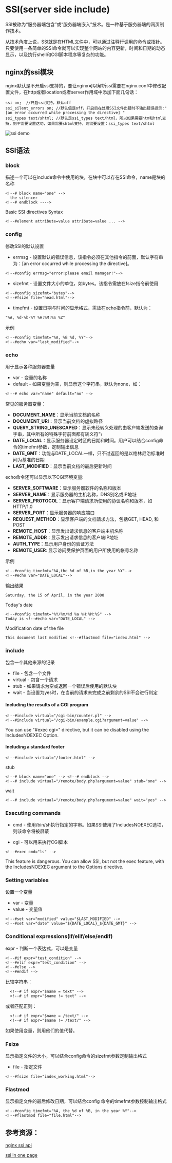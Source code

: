 # SSI(server side include)

SSI被称为“服务器端包含”或“服务器端嵌入”技术。是一种基于服务器端的网页制作技术。

从技术角度上说，SSI就是在HTML文件中，可以通过注释行调用的命令或指针。只要使用一条简单的SSI命令就可以实现整个网站的内容更新，时间和日期的动态显示，以及执行shell和CGI脚本程序等复杂的功能。

## nginx的ssi模块

nginx默认是不开启ssi支持的，要让nginx可以解析ssi需要在nginx.conf中修改配置文件，在http或者location或者server作用域中添加下面几句话：

```shell
ssi on;  //开启ssi支持，默认off
ssi_silent_errors on; //默认值是off，开启后在处理SSI文件出错时不输出错误提示:"[an error occurred while processing the directive] " 
ssi_types text/shtml; //默认是ssi_types text/html，所以如果需要htm和html支持，则不需要设置这句，如果需要shtml支持，则需要设置：ssi_types text/shtml
```

![ssi demo](./images/ssi.png)








## SSI语法

> <!--# command parameter1=value parameter2=value... -->

### block
描述一个可以在include命令中使用的块，在块中可以存在SSI命令，name是块的名称

```
<!--# block name="one" -->
  the silencer
<!--# endblock ---->
```

Basic SSI directives Syntax

```
<!--#element attribute=value attribute=value ... -->
```

### config
修改SSI的默认设置

* errmsg - 设置默认的错误信息，该指令必须在其他指令的前面，默认字符串为：[an error occurred while processing the directive]。

```
<!--#config errmsg="error!please email mamager!"-->
```
* sizefmt - 设置文件大小的单位，如bytes。该指令需放在fsize指令前使用

```
<!--#config sizefmt="bytes"-->
<!--#fsize file="head.html"-->
```

* timefmt - 设置日期与时间的显示格式，需放在echo指令前，默认为：

```
"%A, %d-%b-%Y %H:%M:%S %Z"
```

示例

```
<!--#config timefmt="%A, %B %d, %Y"-->
<!--#echo var="last_modified"-->
```

### echo
用于显示各种服务器变量

* var - 变量的名称
* default - 如果变量为空，则显示这个字符串，默认为none，如：

```
<!--# echo var="name" default="no" -->  
```
常见的服务器变量：

* **DOCUMENT_NAME**：显示当前文档的名称
* **DOCUMENT_URI**：显示当前文档的虚拟路径
* **QUERY_STRING_UNESCAPED**：显示未经转义处理的由客户端发送的查询字串，其中所有的特殊字符前面都有转义符"\
* **DATE_LOCAL**：显示服务器设定时区的日期和时间。用户可以结合config命令的timefmt参数，定制输出信息
* **DATE_GMT**：功能与DATE_LOCAL一样，只不过返回的是以格林尼治标准时间为基准的日期
* **LAST_MODIFIED**：显示当前文档的最后更新时间

echo命令还可以显示以下CGI环境变量:

* **SERVER_SOFTWARE**：显示服务器软件的名称和版本
* **SERVER_NAME**：显示服务器的主机名称，DNS别名或IP地址
* **SERVER_PROTOCOL**：显示客户端请求所使用的协议名称和版本，如HTTP/1.0
* **SERVER_PORT**：显示服务器的响应端口
* **REQUEST_METHOD**：显示客户端的文档请求方法，包括GET, HEAD, 和POST
* **REMOTE_HOST**：显示发出请求信息的客户端主机名称
* **REMOTE_ADDR**：显示发出请求信息的客户端IP地址
* **AUTH_TYPE**：显示用户身份的验证方法
* **REMOTE_USER**: 显示访问受保护页面的用户所使用的帐号名称


示例
```
<!--#config timefmt="%A,the %d of %B,in the year %Y"-->
<!--#echo var="DATE_LOCAL"-->
```

输出结果
```
Saturday, the 15 of April, in the year 2000
```

Today's date

```
<!--#config timefmt="%Y/%m/%d %a %H:%M:%S" -->
Today is <!--#echo var="DATE_LOCAL" -->
```

Modification date of the file

```
This document last modified <!--#flastmod file="index.html" -->
```

### include
包含一个其他来源的记录

* file - 包含一个文件
* virtual - 包含一个请求
* stub - 如果请求为空或返回一个错误后使用的默认块
* wait - 当设置为yes时，在当前的请求未完成之前剩余的SSI不会进行判定
#### Including the results of a CGI program

```
<!--#include virtual="/cgi-bin/counter.pl" -->
<!--#include virtual="/cgi-bin/example.cgi?argument=value" -->
```

You can use "#exec cgi=" directive, but it can be disabled using the IncludesNOEXEC Option.

#### Including a standard footer

```
<!--#include virtual="/footer.html" -->
```
stub
```
<!--# block name="one" --> <!--# endblock -->
<!--# include virtual="/remote/body.php?argument=value" stub="one" -->
```
wait
```
<!--# include virtual="/remote/body.php?argument=value" wait="yes" -->
```
### Executing commands

* cmd - 使用/bin/sh执行指定的字串。如果SSI使用了IncludesNOEXEC选项，则该命令将被屏蔽

* cgi - 可以用来执行CGI脚本 

```
<!--#exec cmd="ls" -->
```

This feature is dangerous. You can allow SSI, but not the exec feature, with the IncludesNOEXEC argument to the Options directive.

### Setting variables
设置一个变量
* var - 变量
* value - 变量值

```
<!--#set var="modified" value="$LAST_MODIFIED" -->
<!--#set var="date" value="${DATE_LOCAL}_${DATE_GMT}" -->
```

### Conditional expressions(if/elif/else/endif)

expr - 判断一个表达式，可以是变量

```
<!--#if expr="test_condition" -->
<!--#elif expr="test_condition" -->
<!--#else -->
<!--#endif -->
```

比较字符串：

```
  <!--# if expr="$name = text" -->
  <!--# if expr="$name != text" -->

```
或者匹配正则：

```
  <!--# if expr="$name = /text/" -->
  <!--# if expr="$name != /text/" -->
```

如果使用变量，则用他们的值代替。

### Fsize
显示指定文件的大小，可以结合config命令的sizefmt参数定制输出格式

* file - 指定文件
```
<!--#fsize file="index_working.html"-->
```

### Flastmod
显示指定文件的最后修改日期，可以结合config 命令的timefmt参数控制输出格式

```
<!--#config timefmt="%A, the %d of %B, in the year %Y"-->
<!--#flastmod file="file.html"-->
```

## 参考资源：
[nginx ssi api](http://nginx.org/en/docs/http/ngx_http_ssi_module.html)

[ssi in one page](http://www.ssi.su/)